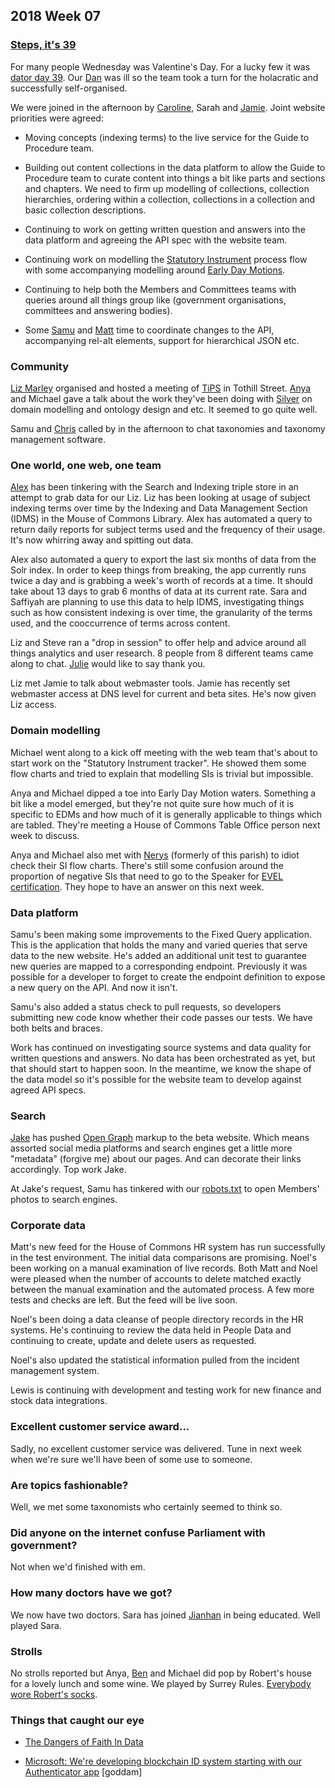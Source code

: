 ## 2018 Week 07


### [Steps, it's 39](https://www.youtube.com/watch?v=u3ZvO4pcTHs)

For many people Wednesday was Valentine's Day. For a lucky few it was [dator day 39](https://twitter.com/fantasticlife/status/963803168692932608). Our [Dan](https://twitter.com/dasbarrett) was ill so the team took a turn for the holacratic and successfully self-organised.

We were joined in the afternoon by [Caroline](https://twitter.com/carolinekippler), Sarah and [Jamie](https://twitter.com/oddtype). Joint website priorities were agreed:

* Moving concepts (indexing terms) to the live service for the Guide to Procedure team.

* Building out content collections in the data platform to allow the Guide to Procedure team to curate content into things a bit like parts and sections and chapters. We need to firm up modelling of collections, collection hierarchies, ordering within a collection, collections in a collection and basic collection descriptions.

* Continuing to work on getting written question and answers into the data platform and agreeing the API spec with the website team.

* Continuing work on modelling the [Statutory Instrument](http://www.parliament.uk/business/bills-and-legislation/secondary-legislation/statutory-instruments/) process flow with some accompanying modelling around [Early Day Motions](http://www.parliament.uk/site-information/glossary/early-day-motions/).

* Continuing to help both the Members and Committees teams with queries around all things group like (government organisations, committees and answering bodies).

* Some [Samu](https://twitter.com/langsamu) and [Matt](https://twitter.com/mattrayner) time to coordinate changes to the API, accompanying rel-alt elements, support for hierarchical JSON etc.

### Community

[Liz Marley](https://twitter.com/greensideknits) organised and hosted a meeting of [TiPS](http://www.nglis.org.uk/tips/tipsben.htm) in Tothill Street. [Anya](https://twitter.com/bitten_) and Michael gave a talk about the work they've been doing with [Silver](https://twitter.com/silveroliver) on domain modelling and ontology design and etc. It seemed to go quite well.

Samu and [Chris](https://twitter.com/chrisalcockdev) called by in the afternoon to chat taxonomies and taxonomy management software.

### One world, one web, one team

[Alex](https://twitter.com/alexedwardh) has been tinkering with the Search and Indexing triple store in an attempt to grab data for our Liz. Liz has been looking at usage of subject indexing terms over time by the Indexing and Data Management Section (IDMS) in the Mouse of Commons Library. Alex has automated a query to return daily reports for subject terms used and the frequency of their usage. It's now whirring away and spitting out data.

Alex also automated a query to export the last six months of data from the Solr index. In order to keep things from breaking, the app currently runs twice a day and is grabbing a week's worth of records at a time. It should take about 13 days to grab 6 months of data at its current rate. Sara and Saffiyah are planning to use this data to help IDMS, investigating things such as how consistent indexing is over time, the granularity of the terms used, and the cooccurrence of terms across content.

Liz and Steve ran a "drop in session" to offer help and advice around all things analytics and user research. 8 people from 8 different teams came along to chat. [Julie](https://twitter.com/julietouring) would like to say thank you.

Liz met Jamie to talk about webmaster tools. Jamie has recently set webmaster access at DNS level for current and beta sites. He's now given Liz access.


### Domain modelling

Michael went along to a kick off meeting with the web team that's about to start work on the "Statutory Instrument tracker". He showed them some flow charts and tried to explain that modelling SIs is trivial but impossible.

Anya and Michael dipped a toe into Early Day Motion waters. Something a bit like a model emerged, but they're not quite sure how much of it is specific to EDMs and how much of it is generally applicable to things which are tabled. They're meeting a House of Commons Table Office person next week to discuss.

Anya and Michael also met with [Nerys](https://twitter.com/nerys_d) (formerly of this parish) to idiot check their SI flow charts. There's still some confusion around the proportion of negative SIs that need to go to the Speaker for [EVEL certification](https://www.parliament.uk/about/how/laws/bills/public/english-votes-for-english-laws/). They hope to have an answer on this next week.

### Data platform

Samu's been making some improvements to the Fixed Query application. This is the application that holds the many and varied queries that serve data to the new website. He's added an additional unit test to guarantee new queries are mapped to a corresponding endpoint. Previously it was possible for a developer to forget to create the endpoint definition to expose a new query on the API. And now it isn't. 

Samu's also added a status check to pull requests, so developers submitting new code know whether their code passes our tests. We have both belts and braces.

Work has continued on investigating source systems and data quality for written questions and answers. No data has been orchestrated as yet, but that should start to happen soon. In the meantime, we know the shape of the data model so it's possible for the website team to develop against agreed API specs.

### Search

[Jake](https://twitter.com/carboia) has pushed [Open Graph](http://ogp.me/) markup to the beta website. Which means assorted social media platforms and search engines get a little more "metadata" (forgive me) about our pages. And can decorate their links accordingly. Top work Jake.

At Jake's request, Samu has tinkered with our [robots.txt](http://www.robotstxt.org/) to open Members' photos to search engines.

### Corporate data

Matt's new feed for the House of Commons HR system has run successfully in the test environment. The initial data comparisons are promising. Noel's been working on a manual examination of live records. Both Matt and Noel were pleased when the number of accounts to delete matched exactly between the manual examination and the automated process. A few more tests and checks are left. But the feed will be live soon.
 
Noel's been doing a data cleanse of people directory records in the HR systems. He's continuing to review the data held in People Data and continuing to create, update and delete users as requested.

Noel's also updated the statistical information pulled from the incident management system.
 
Lewis is continuing with development and testing work for new finance and stock data integrations.

### Excellent customer service award...

Sadly, no excellent customer service was delivered. Tune in next week when we're sure we'll have been of some use to someone.

### Are topics fashionable?

Well, we met some taxonomists who certainly seemed to think so.

### Did anyone on the internet confuse Parliament with government?

Not when we'd finished with em.

### How many doctors have we got?

We now have two doctors. Sara has joined [Jianhan](https://twitter.com/jianhanzhu) in being educated. Well played Sara.

### Strolls

No strolls reported but Anya, [Ben](https://twitter.com/benwoodhams) and Michael did pop by Robert's house for a lovely lunch and some wine. We played by Surrey Rules. [Everybody wore Robert's socks](https://twitter.com/fantasticlife/status/962388415827337218).

### Things that caught our eye

* [The Dangers of Faith In Data](http://scottberkun.com/2013/danger-of-faith-in-data/)

* [Microsoft: We're developing blockchain ID system starting with our Authenticator app](http://www.zdnet.com/article/microsoft-were-developing-blockchain-id-system-starting-with-our-authenticator-app) [goddam]